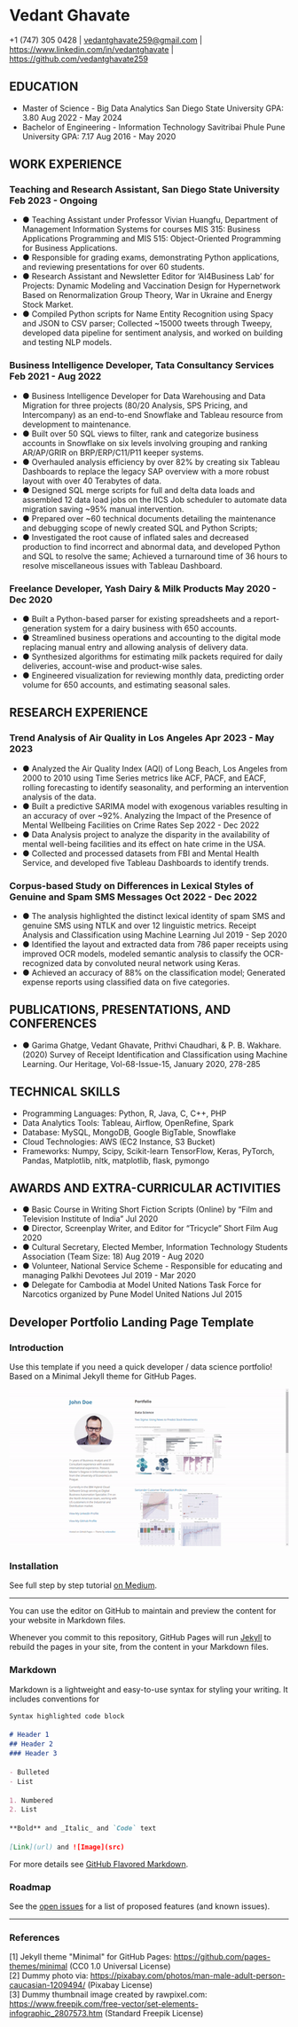 # Vedant Ghavate
+1 (747) 305 0428 | vedantghavate259@gmail.com | https://www.linkedin.com/in/vedantghavate | https://github.com/vedantghavate259
## EDUCATION
- Master of Science - Big Data Analytics San Diego State University GPA: 3.80 Aug 2022 - May 2024
- Bachelor of Engineering - Information Technology Savitribai Phule Pune University GPA: 7.17 Aug 2016 - May 2020
## WORK EXPERIENCE
### Teaching and Research Assistant, San Diego State University Feb 2023 - Ongoing
- ● Teaching Assistant under Professor Vivian Huangfu, Department of Management Information Systems for courses MIS 315:
Business Applications Programming and MIS 515: Object-Oriented Programming for Business Applications.
- ● Responsible for grading exams, demonstrating Python applications, and reviewing presentations for over 60 students.
- ● Research Assistant and Newsletter Editor for ‘AI4Business Lab’ for Projects: Dynamic Modeling and Vaccination Design for
Hypernetwork Based on Renormalization Group Theory, War in Ukraine and Energy Stock Market.
- ● Compiled Python scripts for Name Entity Recognition using Spacy and JSON to CSV parser; Collected ~15000 tweets through
Tweepy, developed data pipeline for sentiment analysis, and worked on building and testing NLP models.
### Business Intelligence Developer, Tata Consultancy Services Feb 2021 - Aug 2022
- ● Business Intelligence Developer for Data Warehousing and Data Migration for three projects (80/20 Analysis, SPS Pricing, and
Intercompany) as an end-to-end Snowflake and Tableau resource from development to maintenance.
- ● Built over 50 SQL views to filter, rank and categorize business accounts in Snowflake on six levels involving grouping and ranking
AR/AP/GRIR on BRP/ERP/C11/P11 keeper systems.
- ● Overhauled analysis efficiency by over 82% by creating six Tableau Dashboards to replace the legacy SAP overview with a more
robust layout with over 40 Terabytes of data.
- ● Designed SQL merge scripts for full and delta data loads and assembled 12 data load jobs on the IICS Job scheduler to automate
data migration saving ~95% manual intervention.
- ● Prepared over ~60 technical documents detailing the maintenance and debugging scope of newly created SQL and Python Scripts;
- ● Investigated the root cause of inflated sales and decreased production to find incorrect and abnormal data, and developed Python
and SQL to resolve the same; Achieved a turnaround time of 36 hours to resolve miscellaneous issues with Tableau Dashboard.
### Freelance Developer, Yash Dairy & Milk Products May 2020 - Dec 2020
- ● Built a Python-based parser for existing spreadsheets and a report-generation system for a dairy business with 650 accounts.
- ● Streamlined business operations and accounting to the digital mode replacing manual entry and allowing analysis of delivery data.
- ● Synthesized algorithms for estimating milk packets required for daily deliveries, account-wise and product-wise sales.
- ● Engineered visualization for reviewing monthly data, predicting order volume for 650 accounts, and estimating seasonal sales.
## RESEARCH EXPERIENCE
### Trend Analysis of Air Quality in Los Angeles Apr 2023 - May 2023
- ● Analyzed the Air Quality Index (AQI) of Long Beach, Los Angeles from 2000 to 2010 using Time Series metrics like ACF, PACF, and
EACF, rolling forecasting to identify seasonality, and performing an intervention analysis of the data.
- ● Built a predictive SARIMA model with exogenous variables resulting in an accuracy of over ~92%.
Analyzing the Impact of the Presence of Mental Wellbeing Facilities on Crime Rates Sep 2022 - Dec 2022
- ● Data Analysis project to analyze the disparity in the availability of mental well-being facilities and its effect on hate crime in the USA.
- ● Collected and processed datasets from FBI and Mental Health Service, and developed five Tableau Dashboards to identify trends.
### Corpus-based Study on Differences in Lexical Styles of Genuine and Spam SMS Messages Oct 2022 - Dec 2022
- ● The analysis highlighted the distinct lexical identity of spam SMS and genuine SMS using NTLK and over 12 linguistic metrics.
Receipt Analysis and Classification using Machine Learning Jul 2019 - Sep 2020
- ● Identified the layout and extracted data from 786 paper receipts using improved OCR models, modeled semantic analysis to classify
the OCR-recognized data by convoluted neural network using Keras.
- ● Achieved an accuracy of 88% on the classification model; Generated expense reports using classified data on five categories.
## PUBLICATIONS, PRESENTATIONS, AND CONFERENCES
- ● Garima Ghatge, Vedant Ghavate, Prithvi Chaudhari, & P. B. Wakhare. (2020)
Survey of Receipt Identification and Classification using Machine Learning. Our Heritage, Vol-68-Issue-15, January 2020, 278-285
## TECHNICAL SKILLS
- Programming Languages: Python, R, Java, C, C++, PHP
- Data Analytics Tools: Tableau, Airflow, OpenRefine, Spark
- Database: MySQL, MongoDB, Google BigTable, Snowflake
- Cloud Technologies: AWS (EC2 Instance, S3 Bucket)
- Frameworks: Numpy, Scipy, Scikit-learn TensorFlow, Keras, PyTorch, Pandas, Matplotlib, nltk, matplotlib, flask, pymongo
## AWARDS AND EXTRA-CURRICULAR ACTIVITIES
- ● Basic Course in Writing Short Fiction Scripts (Online) by “Film and Television Institute of India” Jul 2020
- ● Director, Screenplay Writer, and Editor for “Tricycle” Short Film Aug 2020
- ● Cultural Secretary, Elected Member, Information Technology Students Association (Team Size: 18) Aug 2019 - Aug 2020
- ● Volunteer, National Service Scheme - Responsible for educating and managing Palkhi Devotees Jul 2019 - Mar 2020
- ● Delegate for Cambodia at Model United Nations Task Force for Narcotics organized by Pune Model United Nations Jul 2015





## Developer Portfolio Landing Page Template

### Introduction

Use this template if you need a quick developer / data science portfolio! Based on a Minimal Jekyll theme for GitHub Pages.

<img src="images/demo.gif?raw=true"/>

### Installation

See full step by step tutorial [on Medium](https://medium.com/@evanca/set-up-your-portfolio-website-in-less-than-10-minutes-with-github-pages-d0efa8ff56fd).
___

You can use the editor on GitHub to maintain and preview the content for your website in Markdown files.

Whenever you commit to this repository, GitHub Pages will run [Jekyll](https://jekyllrb.com/) to rebuild the pages in your site, from the content in your Markdown files.

### Markdown

Markdown is a lightweight and easy-to-use syntax for styling your writing. It includes conventions for

```markdown
Syntax highlighted code block

# Header 1
## Header 2
### Header 3

- Bulleted
- List

1. Numbered
2. List

**Bold** and _Italic_ and `Code` text

[Link](url) and ![Image](src)
```

For more details see [GitHub Flavored Markdown](https://guides.github.com/features/mastering-markdown/).

### Roadmap

See the [open issues](https://github.com/evanca/quick-portfolio/issues) for a list of proposed features (and known issues).
___

### References

[1] Jekyll theme "Minimal" for GitHub Pages: https://github.com/pages-themes/minimal (CC0 1.0 Universal License)
<br>[2] Dummy photo via: https://pixabay.com/photos/man-male-adult-person-caucasian-1209494/ (Pixabay License)
<br>[3] Dummy thumbnail image created by rawpixel.com: https://www.freepik.com/free-vector/set-elements-infographic_2807573.htm (Standard Freepik License)
